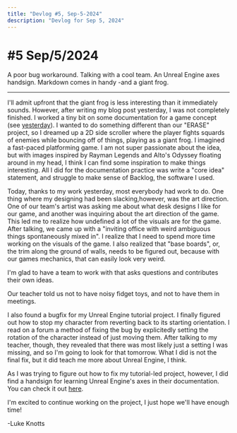 ```yaml
---
title: "Devlog #5, Sep-5-2024"
description: "Devlog for Sep 5, 2024"
---
```


# #5 Sep/5/2024

A poor <span class="bug">bug</span> workaround. Talking with a cool team. An Unreal Engine axes handsign. Markdown comes in handy -and a giant frog.

---

I'll admit upfront that the giant frog is less interesting than it immediately sounds. However, after writing my blog post yesterday, I was not completely finished. I worked a tiny bit on some documentation for a game concept (see <a class="inline-link" href="/devlog/sep-4-2024">yesterday</a>). I wanted to do something different than our "ERASE" project, so I dreamed up a 2D side scroller where the player fights squards of enemies while bouncing off of things, playing as a giant frog. I imagined a fast-paced platforming game. I am not super passionate about the idea, but with images inspired by Rayman Legends and Alto's Odyssey floating around in my head, I think I can find some inspiration to make things interesting. All I did for the documentation practice was write a "core idea" statement, and struggle to make sense of Backlog, the software I used.

Today, thanks to my work yesterday, most everybody had work to do. One thing where my designing had been slacking,however, was the art direction. One of our team's artist was asking me about what desk designs I like for our game, and another was inquiring about the art direction of the game. This led me to realize how undefined a lot of the visuals are for the game. After talking, we came up with a "inviting office with weird ambiguous things spontaneously mixed in". I realize that I need to spend more time working on the visuals of the game. I also realized that "base boards", or, the trim along the ground of walls, needs to be figured out, because with our games mechanics, that can easily look very weird.

I'm glad to have a team to work with that asks questions and contributes their own ideas.

Our teacher told us not to have noisy fidget toys, and not to have them in meetings.

I also found a bugfix for my Unreal Engine tutorial project. I finally figured out how to stop my character from reverting back to its starting orientation. I read on a forum a method of fixing the <span class="bug">bug</span> by explicitedly setting the rotation of the character instead of just moving them. After talking to my teacher, though, they revealed that there was most likely just a setting I was missing, and so I'm going to look for that tomorrow. What I did is not the final fix, but it did teach me more about Unreal Engine, I think.

As I was trying to figure out how to fix my tutorial-led project, however, I did find a handsign for learning Unreal Engine's axes in their documentation. You can check it out <a class="inline-link" href="https://dev.epicgames.com/documentation/en-us/unreal-engine/coordinate-system-and-spaces-in-unreal-engine">here</a>.

I'm excited to continue working on the project, I just hope we'll have enough time!

<p class="signature">-Luke Knotts</p>
